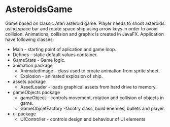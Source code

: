 # AsteroidsGame 
Game based on classic Atari asteroid game. Player needs to shoot asteroids using space bar and rotate space ship
using arrow keys in order to avoid collision. Animations, collision and graphix is created in JavaFX.
Application have following classes:

* Main - starting point of aplication and game loop.
* Defines - static default values container.
* GameState - Game logic.
* animation package
  * AnimatedImage - class used to create animation from sprite sheet.
  * Explosion - animated explosion of ship.
* assets package
  * AssetLoader - loads graphical assets from hard drive to memory.
* gameObjects package
  * gameObject - controls movement, rotation and collision of objects in game.
  * GameObjcetFactory -facotry class, build enemies, bullets and player.
* ui package
  * UIController - controls design and behaviour of UI elements

